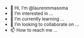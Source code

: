- 👋 Hi, I’m @laurenmmasoma
- 👀 I’m interested in ...
- 🌱 I’m currently learning ...
- 💞️ I’m looking to collaborate on ...
- 📫 How to reach me ...

<!---
laurenmmasoma/laurenmmasoma is a ✨ special ✨ repository because its `README.md` (this file) appears on your GitHub profile.
You can click the Preview link to take a look at your changes.
--->
